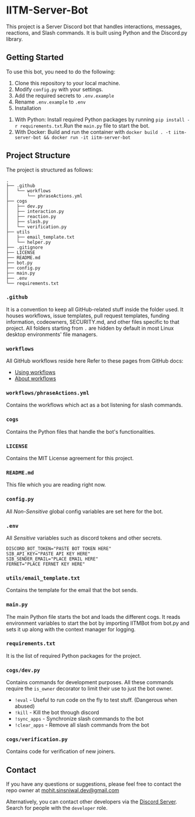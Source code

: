 # IITM-Server-Bot

This project is a Server Discord bot that handles interactions, messages, reactions, and Slash commands. It is built using Python and the Discord.py library.


## Getting Started

To use this bot, you need to do the following:

1. Clone this repository to your local machine.
2. Modify `config.py` with your settings.
3. Add the required secrets to `.env.example`
4. Rename `.env.example` to `.env`
5. Installation
  1) With Python: Install required Python packages by running `pip install -r requirements.txt`.Run the `main.py` file to start the bot. 
  2) With Docker: Build and run the container with `docker build . -t iitm-server-bot && docker run -it iitm-server-bot`


## Project Structure

The project is structured as follows:

```
.
├── .github
│   └── workflows
│       └── phraseActions.yml
├── cogs
│   ├── dev.py
│   ├── interaction.py
│   ├── reaction.py
│   ├── slash.py
│   └── verification.py
├── utils
│   ├── email_template.txt
│   └── helper.py
├── .gitignore
├── LICENSE
├── README.md
├── bot.py
├── config.py
├── main.py
├── .env
└── requirements.txt
```

### `.github`
It is a convention to keep all GitHub-related stuff inside the folder used. It houses workflows, issue templates, pull request templates, funding information, codeowners, SECURITY.md, and other files specific to that project. All folders starting from `.` are hidden by default in most Linux desktop environments' file managers.

### `workflows`
All GitHub workflows reside here
Refer to these pages from GitHub docs:
- [Using workflows](https://docs.github.com/en/actions/using-workflows)
- [About workflows](https://docs.github.com/en/actions/using-workflows/about-workflows)

### `workflows/phraseActions.yml`
Contains the workflows which act as a bot listening for slash commands.

### `cogs`
Contains the Python files that handle the bot's functionalities.

### `LICENSE`
Contains the MIT License agreement for this project.

### `README.md`
This file which you are reading right now.

### `config.py`
All _Non-Sensitive_ global config variables are set here for the bot.

### `.env`
All _Sensitive_ variables such as discord tokens and other secrets.
````
DISCORD_BOT_TOKEN="PASTE BOT TOKEN HERE"
SIB_API_KEY="PASTE API KEY HERE"
SIB_SENDER_EMAIL="PLACE EMAIL HERE"
FERNET="PLACE FERNET KEY HERE"
````

### `utils/email_template.txt`
Contains the template for the email that the bot sends.

### `main.py`
The main Python file starts the bot and loads the different cogs. It reads environment variables to start the bot by importing IITMBot from bot.py and sets it up along with the context manager for logging.

### `requirements.txt`
It is the list of required Python packages for the project.

### `cogs/dev.py`
Contains commands for development purposes. All these commands require the `is_owner` decorator to limit their use to just the bot owner.
- `!eval` - Useful to run code on the fly to test stuff. (Dangerous when abused)
- `!kill` - Kill the bot through discord
- `!sync_apps` - Synchronize slash commands to the bot
- `!clear_apps` - Remove all slash commands from the bot

### `cogs/verification.py`
Contains code for verification of new joiners.

## Contact

If you have any questions or suggestions, please feel free to contact the repo owner at mohit.sinsniwal.dev@gmail.com

Alternatively, you can contact other developers via the [Discord Server](https://discord.gg/iitm-bs-students-762774569827565569). Search for people with the `developer` role.
